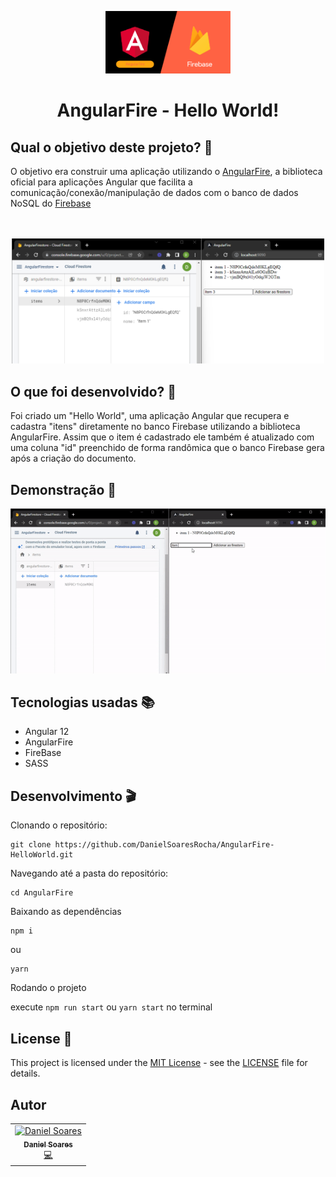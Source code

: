 <p align="center">
  <img src="/screenshots/angular_fire.png" width="200px" float="center"/>
</p>

<h1 align="center">AngularFire - Hello World!</h1>

## Qual o objetivo deste projeto? 🤔

O objetivo era construir uma aplicação utilizando o [AngularFire](https://github.com/angular/angularfire), a biblioteca oficial para aplicações Angular que facilita a comunicação/conexão/manipulação de dados com o banco de dados NoSQL do [Firebase](https://firebase.google.com/?hl=pt-br)<br /> <br />

<div align="center">
  <br>
    <img src="screenshots/app_angular.png" alt="Screenshot1" width="500px" heigth='500px'>
  <br>
</div>

## O que foi desenvolvido? 🚀

Foi criado um "Hello World", uma aplicação Angular que recupera e cadastra "itens" diretamente no banco Firebase utilizando a biblioteca AngularFire. Assim que o item é cadastrado ele também é atualizado com uma coluna "id" preenchido de forma randômica que o banco Firebase gera após a criação do documento.

## Demonstração 🎥

![git to demonstration](screenshots/angularfire_example.gif)

## Tecnologias usadas 📚

- Angular 12
- AngularFire
- FireBase
- SASS

## Desenvolvimento 🎬

Clonando o repositório:

```
git clone https://github.com/DanielSoaresRocha/AngularFire-HelloWorld.git
```

Navegando até a pasta do repositório:

```
cd AngularFire
```

Baixando as dependências

```
npm i
```

ou

```
yarn
```

Rodando o projeto

execute `npm run start` ou `yarn start` no terminal

## License 📝

This project is licensed under the [MIT License](https://opensource.org/licenses/MIT) - see the [LICENSE](LICENSE) file for details.

## Autor

<table>
  <tr>
    <td align="center"><a href="https://github.com/DanielSoaresRocha"><img src="https://avatars0.githubusercontent.com/u/43214747?s=400&u=a267d113c5469b84bf87d202cdb7129330e4c865&v=4" width="100px;" alt="Daniel Soares"/><br /><sub><b>Daniel Soares</b></sub></a><br /><a href="https://github.com/DanielSoaresRocha/ESIG-challenge/commits?author=DanielSoaresRocha" title="Code">💻</a></td>
  <tr>
</table>
